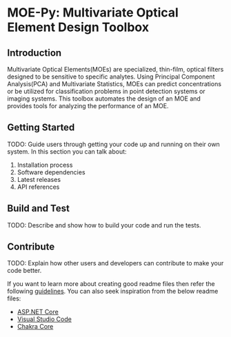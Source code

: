 # MOE-Py: Multivariate Optical Element Design Toolbox
## Introduction
Multivariate Optical Elements(MOEs) are specialized, thin-film, optical filters designed to be sensitive to specific analytes. Using Principal Component Analysis(PCA) and Multivariate Statistics, MOEs can predict concentrations or be utilized for classification problems in point detection systems or imaging systems. This toolbox automates the design of an MOE and provides tools for analyzing the performance of an MOE.

## Getting Started
TODO: Guide users through getting your code up and running on their own system. In this section you can talk about:
1.	Installation process
2.	Software dependencies
3.	Latest releases
4.	API references

## Build and Test
TODO: Describe and show how to build your code and run the tests.

## Contribute
TODO: Explain how other users and developers can contribute to make your code better.

If you want to learn more about creating good readme files then refer the following [guidelines](https://docs.microsoft.com/en-us/azure/devops/repos/git/create-a-readme?view=azure-devops). You can also seek inspiration from the below readme files:
- [ASP.NET Core](https://github.com/aspnet/Home)
- [Visual Studio Code](https://github.com/Microsoft/vscode)
- [Chakra Core](https://github.com/Microsoft/ChakraCore)